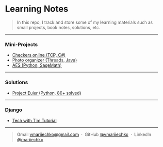 # Learning Notes

> In this repo, I track and store some of my learning materials such as 
> small projects, book notes, solutions, etc.

---

### Mini-Projects

- [Checkers online (TCP, C#)](https://github.com/vmariiechko/learning-notes/tree/main/Projects/C%23/Checkers%20TCP)
- [Photo organizer (Threads, Java)](https://github.com/vmariiechko/learning-notes/tree/main/Projects/Java/Organizing%20Photos)
- [AES (Python, SageMath)](https://github.com/vmariiechko/learning-notes/tree/main/Projects/SageMath/AES)

---

### Solutions

- [Project Euler (Python, 80+ solved)](https://github.com/vmariiechko/learning-notes/tree/main/Project%20Euler/Python)

---

### Django

- [Tech with Tim Tutorial](https://github.com/vmariiechko/learning-notes/tree/main/Django/tech_tim_tutorial)

---

> Gmail [vmariiechko@gmail.com](mailto:vmariiechko@gmail.com) &nbsp;&middot;&nbsp;
> GitHub [@vmariiechko](https://github.com/vmariiechko) &nbsp;&middot;&nbsp;
> LinkedIn [@mariiechko](https://www.linkedin.com/in/mariiechko/)